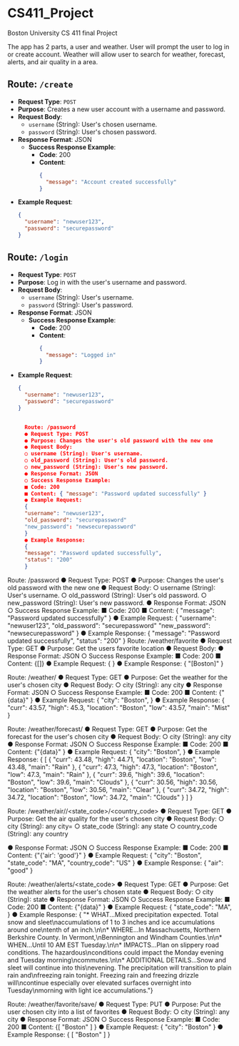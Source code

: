 # CS411_Project
Boston University CS 411 final Project

The app has 2 parts, a user and weather. User will prompt the user to log in or create account. Weather will allow user to search for weather, forecast, alerts, and air quality in a area.

## Route: `/create`
- **Request Type**: `POST`
- **Purpose**: Creates a new user account with a username and password.
- **Request Body**:
  - `username` (String): User's chosen username.
  - `password` (String): User's chosen password.
- **Response Format**: JSON
  - **Success Response Example**:
    - **Code**: 200
    - **Content**:
      ```json
      {
        "message": "Account created successfully"
      }
      ```
- **Example Request**:
  ```json
  {
    "username": "newuser123",
    "password": "securepassword"
  }

## Route: `/login`
- **Request Type**: `POST`
- **Purpose**: Log in with the user's username and password.
- **Request Body**:
  - `username` (String): User's username.
  - `password` (String): User's password.
- **Response Format**: JSON
  - **Success Response Example**:
    - **Code**: 200
    - **Content**:
      ```json
      {
        "message": "Logged in"
      }
      ```
- **Example Request**:
  ```json
  {
    "username": "newuser123",
    "password": "securepassword"
  }


    Route: /password
    ● Request Type: POST
    ● Purpose: Changes the user's old password with the new one
    ● Request Body:
    ○ username (String): User's username.
    ○ old_password (String): User's old password.
    ○ new_password (String): User's new password.
    ● Response Format: JSON
    ○ Success Response Example:
    ■ Code: 200
    ■ Content: { "message": "Password updated successfully" }
    ● Example Request:
    {
    "username": "newuser123",
    "old_password": "securepassword"
    "new_password": "newsecurepassword"
    }
    ● Example Response:
    {
    "message": "Password updated successfully",
    "status": "200"
    }

Route: /password
● Request Type: POST
● Purpose: Changes the user's old password with the new one
● Request Body:
○ username (String): User's username.
○ old_password (String): User's old password.
○ new_password (String): User's new password.
● Response Format: JSON
○ Success Response Example:
■ Code: 200
■ Content: { "message": "Password updated successfully" }
● Example Request:
{
"username": "newuser123",
"old_password": "securepassword"
"new_password": "newsecurepassword"
}
● Example Response:
{
"message": "Password updated successfully",
"status": "200"
}
Route: /weather/favorite
● Request Type: GET
● Purpose: Get the users favorite location
● Request Body:
● Response Format: JSON
○ Success Response Example:
■ Code: 200
■ Content: {[]}
● Example Request:
{
}
● Example Response:
{
"[Boston]"
}

Route: /weather/<city>
● Request Type: GET
● Purpose: Get the weather for the user's chosen city
● Request Body:
○ city (String): any city
● Response Format: JSON
○ Success Response Example:
■ Code: 200
■ Content: {"{data}" }
● Example Request:
{
"city": "Boston",
}
● Example Response:
{
  "curr": 43.57,
  "high": 45.3,
  "location": "Boston",
  "low": 43.57,
  "main": "Mist"
}


Route: /weather/forecast/<city>
● Request Type: GET
● Purpose: Get the forecast for the user's chosen city
● Request Body:
○ city (String): any city
● Response Format: JSON
○ Success Response Example:
■ Code: 200
■ Content: {"{data}" }
● Example Request:
{
"city": "Boston",
}
● Example Response:
{
[
  {
    "curr": 43.48,
    "high": 44.71,
    "location": "Boston",
    "low": 43.48,
    "main": "Rain"
  },
  {
    "curr": 47.3,
    "high": 47.3,
    "location": "Boston",
    "low": 47.3,
    "main": "Rain"
  },
  {
    "curr": 39.6,
    "high": 39.6,
    "location": "Boston",
    "low": 39.6,
    "main": "Clouds"
  },
  {
    "curr": 30.56,
    "high": 30.56,
    "location": "Boston",
    "low": 30.56,
    "main": "Clear"
  },
  {
    "curr": 34.72,
    "high": 34.72,
    "location": "Boston",
    "low": 34.72,
    "main": "Clouds"
  }
]
}



Route: /weather/air/<city>/<state_code>/<country_code>
● Request Type: GET
● Purpose: Get the air quality for the user's chosen city
● Request Body:
○ city (String): any city=
○ state_code (String): any state
○ country_code (String): any country

● Response Format: JSON
○ Success Response Example:
■ Code: 200
■ Content: {"{'air': 'good'}" }
● Example Request:
{
"city": "Boston",
"state_code": "MA",
"country_code": "US"
}
● Example Response:
{
   "air": "good"
}



Route: /weather/alerts/<state_code>
● Request Type: GET
● Purpose: Get the weather alerts for the user's chosen state
● Request Body:
○ city (String): state
● Response Format: JSON
○ Success Response Example:
■ Code: 200
■ Content: {"{data}" }
● Example Request:
{
"state_code": "MA",
}
● Example Response:
{
"* WHAT...Mixed precipitation expected. Total snow and sleet\naccumulations of 1 to 3 inches and ice accumulations around one\ntenth of an inch.\n\n* WHERE...In Massachusetts, Northern Berkshire County. In Vermont,\nBennington and Windham Counties.\n\n* WHEN...Until 10 AM EST Tuesday.\n\n* IMPACTS...Plan on slippery road conditions. The hazardous\nconditions could impact the Monday evening and Tuesday morning\ncommutes.\n\n* ADDITIONAL DETAILS...Snow and sleet will continue into this\nevening. The precipitation will transition to plain rain and\nfreezing rain tonight. Freezing rain and freezing drizzle will\ncontinue especially over elevated surfaces overnight into Tuesday\nmorning with light ice accumulations."}



Route: /weather/favorite/save/<city>
● Request Type: PUT
● Purpose: Put the user chosen city into a list of favorites
● Request Body:
○ city (String): any city
● Response Format: JSON
○ Success Response Example:
■ Code: 200
■ Content: {[
  "Boston"
] }
● Example Request:
{
"city": "Boston"
}
● Example Response:
{
   [
  "Boston"
]
}

